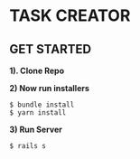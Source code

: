 # TASK CREATOR

## GET STARTED

**1). Clone Repo**

**2) Now run installers**

  ```
  $ bundle install
  $ yarn install
  ```
 **3) Run Server**
 
 ```
 $ rails s
 ```
